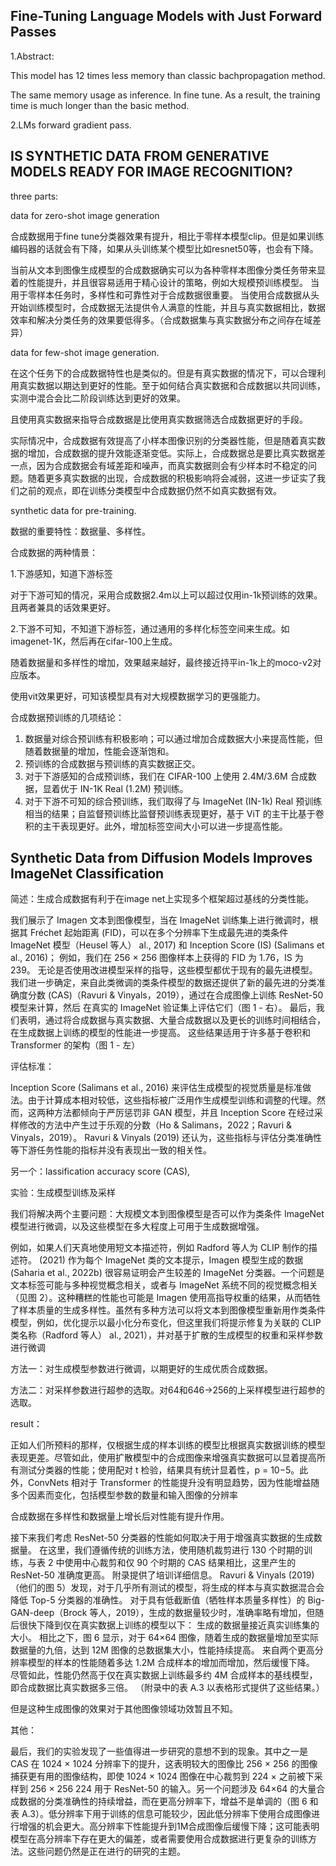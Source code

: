 ## Fine-Tuning Language Models with Just Forward Passes

1.Abstract:

This model has 12 times less memory than classic bachpropagation method.

The same memory usage as inference. In fine tune. As a result, the training time is much longer than the basic method.

2.LMs forward gradient pass.


## IS SYNTHETIC DATA FROM GENERATIVE MODELS READY FOR IMAGE RECOGNITION?

three parts:

data for zero-shot image generation

合成数据用于fine tune分类器效果有提升，相比于零样本模型clip。但是如果训练编码器的话就会有下降，如果从头训练某个模型比如resnet50等，也会有下降。

当前从文本到图像生成模型的合成数据确实可以为各种零样本图像分类任务带来显着的性能提升，并且很容易适用于精心设计的策略，例如大规模预训练模型。 当用于零样本任务时，多样性和可靠性对于合成数据很重要。 当使用合成数据从头开始训练模型时，合成数据无法提供令人满意的性能，并且与真实数据相比，数据效率和解决分类任务的效果要低得多。（合成数据集与真实数据分布之间存在域差异）

data for few-shot image generation.

在这个任务下的合成数据特性也是类似的。但是有真实数据的情况下，可以合理利用真实数据以期达到更好的性能。至于如何结合真实数据和合成数据以共同训练，实测中混合会比二阶段训练达到更好的效果。

且使用真实数据来指导合成数据是比使用真实数据筛选合成数据更好的手段。

实际情况中，合成数据有效提高了小样本图像识别的分类器性能，但是随着真实数据的增加，合成数据的提升效能逐渐变低。实际上，合成数据总是要比真实数据差一点，因为合成数据会有域差距和噪声，而真实数据则会有少样本时不稳定的问题。随着更多真实数据的出现，合成数据的积极影响将会减弱，这进一步证实了我们之前的观点，即在训练分类模型中合成数据仍然不如真实数据有效。

synthetic data for pre-training.

数据的重要特性：数据量、多样性。

合成数据的两种情景：

1.下游感知，知道下游标签

对于下游可知的情况，采用合成数据2.4m以上可以超过仅用in-1k预训练的效果。且两者兼具的话效果更好。

2.下游不可知，不知道下游标签，通过通用的多样化标签空间来生成。如imagenet-1K，然后再在cifar-100上生成。

随着数据量和多样性的增加，效果越来越好，最终接近持平in-1k上的moco-v2对应版本。

使用vit效果更好，可知该模型具有对大规模数据学习的更强能力。

合成数据预训练的几项结论：

1. 数据量对综合预训练有积极影响；可以通过增加合成数据大小来提高性能，但随着数据量的增加，性能会逐渐饱和。
2. 预训练的合成数据与预训练的真实数据正交。
3. 对于下游感知的合成预训练，我们在 CIFAR-100 上使用 2.4M/3.6M 合成数据，显着优于 IN-1K Real (1.2M) 预训练。
4. 对于下游不可知的综合预训练，我们取得了与 ImageNet (IN-1k) Real 预训练相当的结果；自监督预训练比监督预训练表现更好，基于 ViT 的主干比基于卷积的主干表现更好。此外，增加标签空间大小可以进一步提高性能。


## Synthetic Data from Diffusion Models Improves ImageNet Classification

简述：生成合成数据有利于在image net上实现多个框架超过基线的分类性能。

我们展示了 Imagen 文本到图像模型，当在 ImageNet 训练集上进行微调时，根据其 Fréchet 起始距离 (FID)，可以在多个分辨率下生成最先进的类条件 ImageNet 模型（Heusel 等人） al., 2017) 和 Inception Score (IS) (Salimans et al., 2016)； 例如，我们在 256 × 256 图像样本上获得的 FID 为 1.76，IS 为 239。 无论是否使用改进模型采样的指导，这些模型都优于现有的最先进模型。 我们进一步确定，来自此类微调的类条件模型的数据还提供了新的最先进的分类准确度分数 (CAS)（Ravuri & Vinyals，2019），通过在合成图像上训练 ResNet-50 模型来计算，然后 在真实的 ImageNet 验证集上评估它们（图 1 - 右）。 最后，我们表明，通过将合成数据与真实数据、大量合成数据以及更长的训练时间相结合，在生成数据上训练的模型的性能进一步提高。 这些结果适用于许多基于卷积和 Transformer 的架构（图 1 - 左）


评估标准：

Inception Score (Salimans et al., 2016) 来评估生成模型的视觉质量是标准做法。由于计算成本相对较低，这些指标被广泛用作生成模型训练和调整的代理。然而，这两种方法都倾向于严厉惩罚非 GAN 模型，并且 Inception Score 在经过采样修改的方法中产生过于乐观的分数（Ho & Salimans，2022；Ravuri & Vinyals，2019）。 Ravuri & Vinyals (2019) 还认为，这些指标与评估分类准确性等下游任务性能的指标并没有表现出一致的相关性。

另一个：lassification accuracy score (CAS),


实验：生成模型训练及采样

我们将解决两个主要问题：大规模文本到图像模型是否可以作为类条件 ImageNet 模型进行微调，以及这些模型在多大程度上可用于生成数据增强。

例如，如果人们天真地使用短文本描述符，例如 Radford 等人为 CLIP 制作的描述符。 (2021) 作为每个 ImageNet 类的文本提示，Imagen 模型生成的数据 (Saharia et al., 2022b) 很容易证明会产生较差的 ImageNet 分类器。一个问题是文本标签可能与多种视觉概念相关，或者与 ImageNet 系统不同的视觉概念相关（见图 2）。这种糟糕的性能也可能是 Imagen 使用高指导权重的结果，从而牺牲了样本质量的生成多样性。虽然有多种方法可以将文本到图像模型重新用作类条件模型，例如，优化提示以最小化分布变化，但这里我们将提示修复为关联的 CLIP 类名称（Radford 等人） al., 2021），并对基于扩散的生成模型的权重和采样参数进行微调


方法一：对生成模型参数进行微调，以期更好的生成优质合成数据。

方法二：对采样参数进行超参的选取。对64和646->256的上采样模型进行超参的选取。

result：

正如人们所预料的那样，仅根据生成的样本训练的模型比根据真实数据训练的模型表现更差。尽管如此，使用扩散模型中的合成图像来增强真实数据可以显着提高所有测试分类器的性能；使用配对 t 检验，结果具有统计显着性，p = 10−5。此外，ConvNets 相对于 Transformer 的性能提升没有明显趋势，因为性能增益随多个因素而变化，包括模型参数的数量和输入图像的分辨率

合成数据在多样性和数据量上增长后对性能有提升作用。

接下来我们考虑 ResNet-50 分类器的性能如何取决于用于增强真实数据的生成数据量。 在这里，我们遵循传统的训练方法，使用随机裁剪进行 130 个时期的训练，与表 2 中使用中心裁剪和仅 90 个时期的 CAS 结果相比，这里产生的 ResNet-50 准确度更高。 附录提供了培训详细信息。
Ravuri & Vinyals (2019)（他们的图 5）发现，对于几乎所有测试的模型，将生成的样本与真实数据混合会降低 Top-5 分类器的准确性。 对于具有低截断值（牺牲样本质量多样性）的 Big-GAN-deep（Brock 等人，2019），生成的数据量较少时，准确率略有增加，但随后很快下降到仅在真实数据上训练的模型以下： 生成的数据量接近真实训练集的大小。 相比之下，图 6 显示，对于 64×64 图像，随着生成的数据量增加至实际数据量的九倍，达到 12M 图像的总数据集大小，性能持续提高。 来自两个更高分辨率模型的样本的性能随着多达 1.2M 合成样本的增加而增加，然后缓慢下降。 尽管如此，性能仍然高于仅在真实数据上训练最多约 4M 合成样本的基线模型，即合成数据比真实数据多三倍。 （附录中的表 A.3 以表格形式提供了这些结果。）

但是这种生成图像的效果对于其他图像领域功效暂且不知。

其他：

最后，我们的实验发现了一些值得进一步研究的意想不到的现象。其中之一是 CAS 在 1024 × 1024 分辨率下的提升，这表明较大的图像比 256 × 256 的图像捕获更有用的图像结构，即使 1024 × 1024 图像在中心裁剪到 224 × 之前被下采样到 256 × 256 224 用于 ResNet-50 的输入。另一个问题涉及 64×64 的大量合成数据的分类准确性的持续增益，而在更高分辨率下，增益不是单调的（图 6 和表 A.3）。低分辨率下用于训练的信息可能较少，因此低分辨率下使用合成图像进行增强的机会更大。高分辨率下性能提升到1M合成图像后缓慢下降；这可能表明模型在高分辨率下存在更大的偏差，或者需要使用合成数据进行更复杂的训练方法。这些问题仍然是正在进行的研究的主题。
